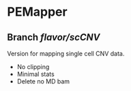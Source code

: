 # PEMapper

## Branch _flavor/scCNV_

Version for mapping single cell CNV data.
- No clipping
- Minimal stats
- Delete no MD bam
